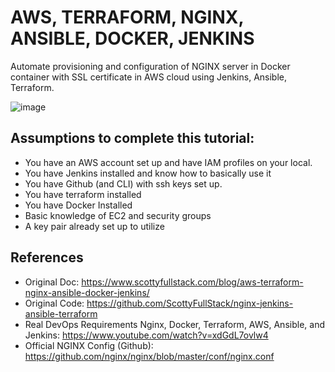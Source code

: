 # AWS, TERRAFORM, NGINX, ANSIBLE, DOCKER, JENKINS

Automate provisioning and configuration of NGINX server in Docker container with SSL certificate in AWS cloud using Jenkins, Ansible, Terraform.

![image](https://user-images.githubusercontent.com/93227818/205864528-cb83384d-1114-4f1f-9658-98c2d139e487.png)

## Assumptions to complete this tutorial:
- You have an AWS account set up and have IAM profiles on your local.
- You have Jenkins installed and know how to basically use it
- You have Github (and CLI) with ssh keys set up.
- You have terraform installed
- You have Docker Installed
- Basic knowledge of EC2 and security groups
- A key pair already set up to utilize


## References
- Original Doc: https://www.scottyfullstack.com/blog/aws-terraform-nginx-ansible-docker-jenkins/
- Original Code: https://github.com/ScottyFullStack/nginx-jenkins-ansible-terraform
- Real DevOps Requirements Nginx, Docker, Terraform, AWS, Ansible, and Jenkins: https://www.youtube.com/watch?v=xdGdL7ovlw4
- Official NGINX Config (Github): https://github.com/nginx/nginx/blob/master/conf/nginx.conf

